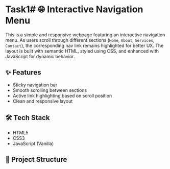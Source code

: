# Task1# 🌐 Interactive Navigation Menu

This is a simple and responsive webpage featuring an interactive navigation menu. As users scroll through different sections (`Home`, `About`, `Services`, `Contact`), the corresponding nav link remains highlighted for better UX. The layout is built with semantic HTML, styled using CSS, and enhanced with JavaScript for dynamic behavior.

## ✨ Features

- Sticky navigation bar
- Smooth scrolling between sections
- Active link highlighting based on scroll position
- Clean and responsive layout

## 🛠️ Tech Stack

- HTML5
- CSS3
- JavaScript (Vanilla)

## 📂 Project Structure

